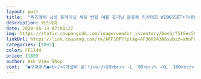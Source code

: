 ```yaml
---
layout: post 
title:  "위즈아이 남성 트레이닝 세트 반팔 여름 츄리닝 운동복 빅사이즈 WI065SET+국내발송+양말증정, 블랙" 
description: 위즈아이  ..
date: 2020-06-19 07:08:27 
img: https://static.coupangcdn.com/image/vendor_inventory/bee1/f515ec50c4cbad9963025a725c55882a22963e45de1be57283d71a1a2d9e.jpg 
linkUrl: https://link.coupang.com/re/AFFSDP?lptag=AF3600438&subid=ahnPublicAsk&pageKey=1645470723&itemId=2804514274&vendorItemId=70592040189&traceid=V0-113-312652387e25c508 
categories: [1002] 
color: FF1744 
price: 11800 
author: Ask View Shop 
cont:  "●구매후기●<br/>(가성비 굳!!)<br/>90<br/> -L  95<br/> -XL  100<br/> -2XL  105 <br/> -3XL  이런식 인가봐요<br/>Design is nice, quality is so so, delivery is slow<br/>가격대비 가성비 갑입니다<br/>가까운곳 외출에도 지장없을정도네요<br/>그리고 마지막으로  사이즈 보시면  105 사이즈가  3XL로 표기 되더라구요  참고으시면 될것 같아요<br/>사이즈표가 이상한데???  하면서 저거 맞지??? 하고 혼자 엄청 고민했네요 ㅋㅋ<br/>상의를 샀더니 바지가 딸려온 다는 느낌으로 사면 딱인것 같아요<br/>색상이  화이트와 블랙 중 엄청 고민을 하다 화이트는 가슴쪽이 부각될까봐 검정색으로 주문을 하기 엄청했는데 검정도 나름 이쁜것 같네요 ㅎㅎ<br/>생각보다는 괜찬은것 같아요<br/>싸게 올라왔길래 호기심에 주문해봤어요<br/>아 그리고 서비스로 주신 양말도 잘 신을게요^^<br/>일단 면소재는 아니구요<br/>재질이 쿨티 인건지 바람 잘통하는것 같아서 시원한고 지금 시기에 입기 딱 좋은것 같아요<br/>정사이즈로 나와서 크거나 작지 않아서 좋아요<br/>집에서 잠옷대용으로 입으려고 구입햇는데<br/>" 
---
```

